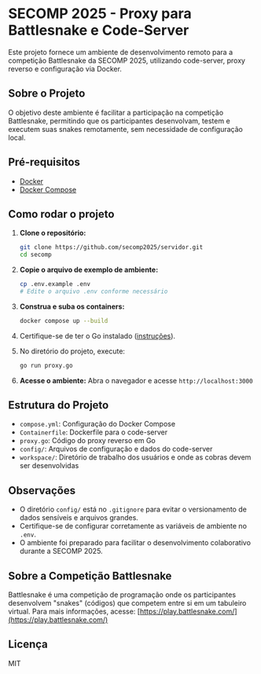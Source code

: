 # SECOMP 2025 - Proxy para Battlesnake e Code-Server

Este projeto fornece um ambiente de desenvolvimento remoto para a competição Battlesnake da SECOMP 2025, utilizando code-server, proxy reverso e configuração via Docker.

## Sobre o Projeto

O objetivo deste ambiente é facilitar a participação na competição Battlesnake, permitindo que os participantes desenvolvam, testem e executem suas snakes remotamente, sem necessidade de configuração local.

## Pré-requisitos

- [Docker](https://www.docker.com/)
- [Docker Compose](https://docs.docker.com/compose/)

## Como rodar o projeto

1. **Clone o repositório:**
   ```sh
   git clone https://github.com/secomp2025/servidor.git
   cd secomp
   ```

2. **Copie o arquivo de exemplo de ambiente:**
   ```sh
   cp .env.example .env
   # Edite o arquivo .env conforme necessário
   ```

3. **Construa e suba os containers:**
   ```sh
   docker compose up --build
   ```

4. Certifique-se de ter o Go instalado ([instruções](https://go.dev/doc/install)).
5. No diretório do projeto, execute:
   ```sh
   go run proxy.go
   ```

6. **Acesse o ambiente:**
   Abra o navegador e acesse `http://localhost:3000`

## Estrutura do Projeto

- `compose.yml`: Configuração do Docker Compose
- `Containerfile`: Dockerfile para o code-server
- `proxy.go`: Código do proxy reverso em Go
- `config/`: Arquivos de configuração e dados do code-server
- `workspace/`: Diretório de trabalho dos usuários e onde as cobras devem ser desenvolvidas

## Observações

- O diretório `config/` está no `.gitignore` para evitar o versionamento de dados sensíveis e arquivos grandes.
- Certifique-se de configurar corretamente as variáveis de ambiente no `.env`.
- O ambiente foi preparado para facilitar o desenvolvimento colaborativo durante a SECOMP 2025.

## Sobre a Competição Battlesnake

Battlesnake é uma competição de programação onde os participantes desenvolvem "snakes" (códigos) que competem entre si em um tabuleiro virtual. Para mais informações, acesse: [https://play.battlesnake.com/](https://play.battlesnake.com/)

## Licença

MIT
